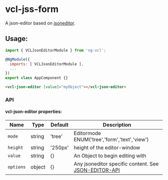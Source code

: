 # vcl-jss-form

A json-editor based on [jsoneditor](https://github.com/josdejong/jsoneditor).

## Usage:

```javascript
import { VCLJsonEditorModule } from 'ng-vcl';

@NgModule({
  imports: [ VCLJsonEditorModule ],
  ...
})
export class AppComponent {}
```

```html
<vcl-json-editor [value]="myObject"></vcl-json-editor>
```

### API

#### vcl-json-editor properties:

Name      | Type   | Default | Description
--------- | ------ | ------- | -----------------------------------------------------------------------------------------------------------------------
`mode`    | string | 'tree'  | Editormode ENUM('tree','form','text','view')
`height`  | string | '250px' | height of the editor-window
`value`   | string | {}      | An Object to begin editing with
`options` | object | {}      | Any jsoneditor specific content. See [JSON-EDITOR-API](https://github.com/josdejong/jsoneditor/blob/master/docs/api.md)
